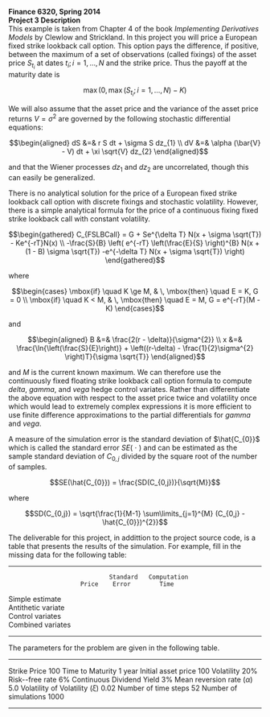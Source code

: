 **Finance 6320, Spring 2014**\
**Project 3 Description**\
This example is taken from Chapter 4 of the book *Implementing
Derivatives Models* by Clewlow and Strickland. In this project you will
price a European fixed strike lookback call option. This option pays the
difference, if positive, between the maximum of a set of observations
(called fixings) of the asset price $S_{t_{i}}$ at dates
$t_{i}; i = 1, \ldots, N$ and the strike price. Thus the payoff at the
maturity date is

$$\max{(0, \max{(S_{t_{i}}; i = 1, \ldots, N)} - K)}$$

We will also assume that the asset price and the variance of the asset
price returns $V = \sigma^{2}$ are governed by the following stochastic
differential equations:

$$\begin{aligned}
dS &=& r S dt + \sigma S dz_{1} \\
dV &=& \alpha (\bar{V} - V) dt + \xi \sqrt{V} dz_{2}
\end{aligned}$$

and that the Wiener processes $dz_{1}$ and $dz_{2}$ are uncorrelated,
though this can easily be generalized.

There is no analytical solution for the price of a European fixed strike
lookback call option with discrete fixings and stochastic volatility.
However, there is a simple analytical formula for the price of a
continuous fixing fixed strike lookback call with constant volatility.

$$\begin{gathered}
C_{FSLBCall} = G + Se^{\delta T} N(x + \sigma \sqrt{T}) - Ke^{-rT}N(x) \\
                                  -\frac{S}{B} \left( e^{-rT} \left(\frac{E}{S} \right)^{B} N(x + (1 - B) \sigma \sqrt{T}) 
                                 -e^{-\delta T} N(x + \sigma \sqrt{T}) \right)
\end{gathered}$$

where

$$\begin{cases} \mbox{if} \quad K \ge M, & \, \mbox{then} \quad E = K, G = 0 \\
              \mbox{if} \quad K <   M, & \, \mbox{then} \quad E = M, G = e^{-rT}(M - K) \end{cases}$$

and

$$\begin{aligned}
B &=& \frac{2(r - \delta)}{\sigma^{2}} \\
x &=& \frac{\ln{\left(\frac{S}{E}\right)} + \left((r-\delta) - \frac{1}{2}\sigma^{2} \right)T}{\sigma \sqrt{T}}
\end{aligned}$$

and $M$ is the current known maximum. We can therefore use the
continuously fixed floating strike lookback call option formula to
compute *delta*, *gamma*, and *vega* hedge control variates. Rather than
differentiate the above equation with respect to the asset price twice
and volatility once which would lead to extremely complex expressions it
is more efficient to use finite difference approximations to the partial
differentials for *gamma* and *vega*.

A measure of the simulation error is the standard deviation of
$\hat{C_{0}}$ which is called the standard error $SE(\: \cdot \:)$ and
can be estimated as the sample standard deviation of $C_{0,j}$ divided
by the square root of the number of samples.

$$SE(\hat{C_{0}}) = \frac{SD(C_{0,j})}{\sqrt{M}}$$

where

$$SD(C_{0,j}) = \sqrt{\frac{1}{M-1} \sum\limits_{j=1}^{M} (C_{0,j} - \hat{C_{0}})^{2}}$$

The deliverable for this project, in addittion to the project source
code, is a table that presents the results of the simulation. For
example, fill in the missing data for the following table:

  -------------------- ------- ---------- -------------
                                Standard   Computation
                        Price    Error        Time
  Simple estimate                         
  Antithetic variate                      
  Control variates                        
  Combined variates                       
  -------------------- ------- ---------- -------------

The parameters for the problem are given in the following table.

  ---------------------------------- --------
  Strike Price                            100
  Time to Maturity                     1 year
  Initial asset price                     100
  Volatility                           $20\%$
  Risk--free rate                       $6\%$
  Continuous Dividend Yield             $3\%$
  Mean reversion rate ($\alpha$)          5.0
  Volatility of Volatility ($\xi$)       0.02
  Number of time steps                     52
  Number of simulations                  1000
  ---------------------------------- --------

